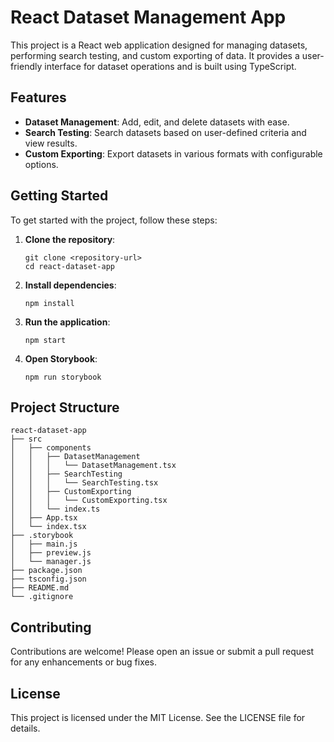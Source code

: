 # React Dataset Management App

This project is a React web application designed for managing datasets, performing search testing, and custom exporting of data. It provides a user-friendly interface for dataset operations and is built using TypeScript.

## Features

- **Dataset Management**: Add, edit, and delete datasets with ease.
- **Search Testing**: Search datasets based on user-defined criteria and view results.
- **Custom Exporting**: Export datasets in various formats with configurable options.

## Getting Started

To get started with the project, follow these steps:

1. **Clone the repository**:
   ```
   git clone <repository-url>
   cd react-dataset-app
   ```

2. **Install dependencies**:
   ```
   npm install
   ```

3. **Run the application**:
   ```
   npm start
   ```

4. **Open Storybook**:
   ```
   npm run storybook
   ```

## Project Structure

```
react-dataset-app
├── src
│   ├── components
│   │   ├── DatasetManagement
│   │   │   └── DatasetManagement.tsx
│   │   ├── SearchTesting
│   │   │   └── SearchTesting.tsx
│   │   ├── CustomExporting
│   │   │   └── CustomExporting.tsx
│   │   └── index.ts
│   ├── App.tsx
│   └── index.tsx
├── .storybook
│   ├── main.js
│   ├── preview.js
│   └── manager.js
├── package.json
├── tsconfig.json
├── README.md
└── .gitignore
```

## Contributing

Contributions are welcome! Please open an issue or submit a pull request for any enhancements or bug fixes.

## License

This project is licensed under the MIT License. See the LICENSE file for details.